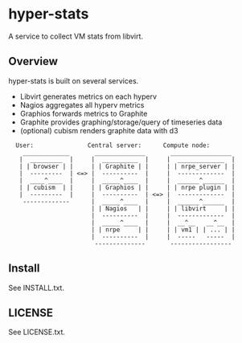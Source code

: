 hyper-stats
===========

A service to collect VM stats from libvirt.

Overview
--------
hyper-stats is built on several services. 

 - Libvirt generates metrics on each hyperv
 - Nagios aggregates all hyperv metrics
 - Graphios forwards metrics to Graphite 
 - Graphite provides graphing/storage/query of timeseries data 
 - (optional) cubism renders graphite data with d3

```
  User:               Central server:      Compute node:
    _____________       ______________       _________________ 
   |  _________  |     |  __________  |     |  _____________  |
   | | browser | |     | | Graphite | |     | | nrpe_server | |
   |  ---------  | <=> |  ----------  |     |  -------------  |
   |  ____^____  |     |  _____^____  |     |  ______^______  |
   | | cubism  | |     | | Graphios | |     | | nrpe plugin | |
   |  ---------  |     |  ----------  | <=> |  -------------  |
    -------------      |  _____^____  |     |  ______^______  |
                       | | Nagios   | |     | | libvirt     | |
                       |  ----------  |     |  -------------  |
                       |  _____^____  |     |  __^__   __^__  |
                       | | nrpe     | |     | | vm1 | | ... | |
                       |  ----------  |     |  -----   -----  |
                        --------------       -----------------
```
Install
-------
See INSTALL.txt.

LICENSE
-------

See LICENSE.txt.
